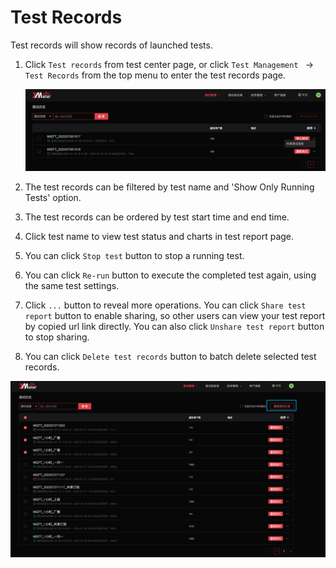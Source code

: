 # Test Records

Test records will show records of launched tests.

1. Click `Test records` from test center page, or click  `Test Management ` -> `Test Records` from the top menu to enter the test records page.

   ![test-records](./assets/test_records.png)

2. The test records can be filtered by test name and 'Show Only Running Tests' option.

3. The test records can be ordered by test start time and end time.

4. Click test name to view test status and charts in test report page.

5. You can click  `Stop test` button to stop a running test.

6. You can click  `Re-run` button to execute the completed test again, using the same test settings.

7. Click  `...`  button to reveal more operations. You can click  `Share test report` button to enable sharing, so other users can view your test report by copied url link directly. You can also click  `Unshare test report` button to stop sharing.

8. You can click  `Delete test records` button to batch delete selected test records.

![test-delete](./assets/test_records_del.png)
